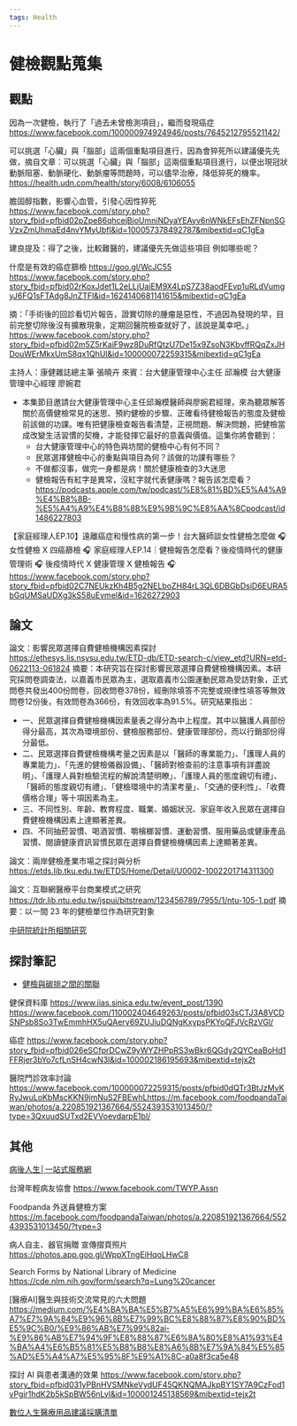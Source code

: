 ```yaml
---
tags: Health
---
```


# 健檢觀點蒐集

## 觀點

因為一次健檢，執行了「過去未曾檢測項目」，繼而發現癌症
https://www.facebook.com/100000974924946/posts/7645212795521142/

可以挑選「心臟」與「腦部」這兩個重點項目進行，因為會猝死所以建議優先先做，摘自文章：可以挑選「心臟」與「腦部」這兩個重點項目進行，以便出現冠狀動脈阻塞、動脈硬化、動脈瘤等問題時，可以儘早治療，降低猝死的機率。
https://health.udn.com/health/story/6008/6106055

膽固醇指數，影響心血管，引發心因性猝死
https://www.facebook.com/story.php?story_fbid=pfbid02pZpe86qhcejBjoUmniNDyaYEAyv6nWNkEFsEhZFNpnSGVzxZmUhmaEd4nvYMyUbfl&id=100057378492787&mibextid=qC1gEa


建良提及：得了之後，比較難醫的，建議優先先做這些項目
例如哪些呢？

什麼是有效的癌症篩檢 https://goo.gl/WcJC55
https://www.facebook.com/story.php?story_fbid=pfbid02rKoxJdet1L2eLLjUaiEM9X4LpS7Z38aodFEvp1uRLdVumgyJ6FQ1sFTAdg8JnZTFl&id=1624140681141615&mibextid=qC1gEa

摘：「手術後的回診看切片報告，證實切除的腫瘤是惡性，不過因為發現的早，目前完整切除後沒有擴散現象，定期回醫院檢查就好了，該說是萬幸吧。」
https://www.facebook.com/story.php?story_fbid=pfbid02m5Z5rKaiF9wz8DuRfQtzU7De15x9ZsoN3KbvffRQqZxJHDouWErMkxUmS8qx1QhUl&id=100000072259315&mibextid=qC1gEa

主持人：康健雜誌總主筆 張曉卉
來賓：台大健康管理中心主任 邱瀚模
台大健康管理中心經理 廖婉君
- 本集節目邀請台大健康管理中心主任邱瀚模醫師與廖婉君經理，來為聽眾解答關於高價健檢常見的迷思、預約健檢的步驟、正確看待健檢報告的態度及健檢前該做的功課。唯有把健康檢查報告看清楚，正視問題、解決問題，把健檢當成改變生活習慣的契機，才能發揮它最好的意義與價值。這集你將會聽到：
    - 台大健康管理中心的特色與坊間的健檢中心有何不同？
    - 民眾選擇健檢中心的重點與項目為何？該做的功課有哪些？
    - 不做都沒事，做完一身都是病！關於健康檢查的3大迷思
    - 健檢報告有紅字是異常，沒紅字就代表健康嗎？報告該怎麼看？
https://podcasts.apple.com/tw/podcast/%E8%81%BD%E5%A4%A9%E4%B8%8B-%E5%A4%A9%E4%B8%8B%E9%9B%9C%E8%AA%8Cpodcast/id1486227803

【家庭經理人EP.10】遠離癌症和慢性病的第一步！台大醫師談女性健檢怎麼做
🎧 女性健檢 X 四癌篩檢 🎧
家庭經理人EP.14｜健檢報告怎麼看？後疫情時代的健康管理術
🎧 後疫情時代 X 健康管理 X 健檢報告 🎧
https://www.facebook.com/story.php?story_fbid=pfbid02C7NEUkzKh4B5g2NELboZH84rL3QL6DBGbDsiD6EURA5bGqUMSaUDXg3kS58uEvmel&id=1626272903


## 論文

論文：影響民眾選擇自費健檢機構因素探討
https://ethesys.lis.nsysu.edu.tw/ETD-db/ETD-search-c/view_etd?URN=etd-0622113-061824 
摘要：本研究旨在探討影響民眾選擇自費健檢機構因素。本研究採問卷調查法，以嘉義市民眾為主，選取嘉義市公園運動民眾為受訪對象，正式問卷共發出400份問卷，回收問卷378份，經刪除填答不完整或規律性填答等無效問卷12份後，有效問卷為366份，有效回收率為91.5%。研究結果指出：
- 一、民眾選擇自費健檢機構因素量表之得分為中上程度。其中以醫護人員部份得分最高，其次為環境部份、健檢服務部份、健康管理部份，而以行銷部份得分最低。
- 二、民眾選擇自費健檢機構考量之因素是以「醫師的專業能力」、「護理人員的專業能力」、「先進的健檢儀器設備」、「醫師對檢查前的注意事項有詳盡說明」、「護理人員對檢驗流程的解說清楚明瞭」、「護理人員的態度親切有禮」、「醫師的態度親切有禮」、「健檢環境中的清潔考量」、「交通的便利性」、「收費價格合理」等十項因素為主。
- 三、不同性別、年齡、教育程度、職業、婚姻狀況、家庭年收入民眾在選擇自費健檢機構因素上達顯著差異。
- 四、不同抽菸習慣、喝酒習慣、嚼檳榔習慣、運動習慣、服用藥品或健康產品習慣、閱讀健康資訊習慣民眾在選擇自費健檢機構因素上達顯著差異。


論文：兩岸健檢產業市場之探討與分析
https://etds.lib.tku.edu.tw/ETDS/Home/Detail/U0002-1002201714311300

論文：互聯網醫療平台商業模式之研究
https://tdr.lib.ntu.edu.tw/jspui/bitstream/123456789/7955/1/ntu-105-1.pdf
摘要：以一間 23 年的健檢單位作為研究對象

[中研院統計所相關研究](https://hackmd.io/@Poy/SkGz7VXkM/https%3A%2F%2Fhackmd.io%2FMbDMwJgMwTgVgLQwIzIEYICxQAwA4EBDCANggTmQBMB2CCKgU1EbRKA%3D%23?type=book)

## 探討筆記

- [健檢與碳排之間的關聯](https://g0v.hackmd.io/-_LyUsk7Rf6uTX3Wf24l_g)

健保資料庫
https://www.iias.sinica.edu.tw/event_post/1390
https://www.facebook.com/110002404649263/posts/pfbid03sCTJ3A8VCDSNPsb8So3TwEmmhHX5uQAery69ZUJiuDQNgKxypsPKYoQFJVcRzVGl/

癌症
https://www.facebook.com/story.php?story_fbid=pfbid026eSCfprDCwZ9yWYZHPpRS3wBkr6QGdy2QYCeaBoHd1FFRjer3bYo7cfLnSH4cwN3l&id=100002186195693&mibextid=tejx2t

醫院門診效率討論
https://www.facebook.com/100000072259315/posts/pfbid0dQTr3BtJzMvKRyJwuLoKbMscKKN9jmNuS2FBEwhLhttps://m.facebook.com/foodpandaTaiwan/photos/a.220851921367664/5524393531013450/?type=3QxuudSUTxd2EVVoevdarpE1bl/

## 其他

[病後人生│一站式服務網](https://afterthatday.blogspot.com/)

台灣年輕病友協會
https://www.facebook.com/TWYP.Assn

Foodpanda 外送員健檢方案
https://m.facebook.com/foodpandaTaiwan/photos/a.220851921367664/5524393531013450/?type=3

病人自主、器官捐贈 宣傳摺頁照片
https://photos.app.goo.gl/WppXTngEiHqoLHwC8

Search Forms by National Library of Medicine
https://cde.nlm.nih.gov/form/search?q=Lung%20cancer

[醫療AI]醫生與技術交流常見的六大問題
https://medium.com/%E4%BA%BA%E5%B7%A5%E6%99%BA%E6%85%A7%E7%9A%84%E9%96%8B%E7%99%BC%E8%88%87%E8%90%BD%E5%9C%B0/%E9%86%AB%E7%99%82ai-%E9%86%AB%E7%94%9F%E8%88%87%E6%8A%80%E8%A1%93%E4%BA%A4%E6%B5%81%E5%B8%B8%E8%A6%8B%E7%9A%84%E5%85%AD%E5%A4%A7%E5%95%8F%E9%A1%8C-a0a8f3ca5e48

探討 AI 與患者溝通的效果
https://www.facebook.com/story.php?story_fbid=pfbid031yPBnHVSMNkeVydUF45QKNQMAJkpBY1SY7A9CzFod1vPgir1hdK2b5kSpBW56nLvl&id=100001245138569&mibextid=tejx2t

[數位人生醫療用品建議採購清單](https://g0v.hackmd.io/P2VUPWkqTZO6DUcofIc7fQ)
